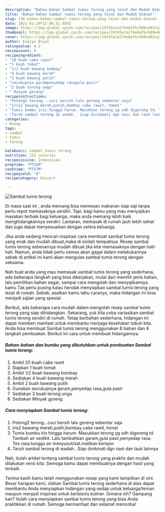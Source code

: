 ```yaml
---
description: "Bahan-bahan Sambal tumis terong yang lezat dan Mudah Dibuat"
title: "Bahan-bahan Sambal tumis terong yang lezat dan Mudah Dibuat"
slug: 136-bahan-bahan-sambal-tumis-terong-yang-lezat-dan-mudah-dibuat
date: 2021-01-29T12:46:51.059Z
image: https://img-global.cpcdn.com/recipes/19745a1a274e8afb/680x482cq70/sambal-tumis-terong-foto-resep-utama.jpg
thumbnail: https://img-global.cpcdn.com/recipes/19745a1a274e8afb/680x482cq70/sambal-tumis-terong-foto-resep-utama.jpg
cover: https://img-global.cpcdn.com/recipes/19745a1a274e8afb/680x482cq70/sambal-tumis-terong-foto-resep-utama.jpg
author: Evelyn Bryan
ratingvalue: 4.2
reviewcount: 9
recipeingredient:
- "20 buah cabe rawit"
- "1 buah tomat"
- "1/2 buah bawang bombay"
- "4 buah bawang merah"
- "2 buah bawang putih"
- "secukupnya garampenyedap rasagula pasir"
- "2 buah terong ungu"
- " Minyak goreng"
recipeinstructions:
- "Potong2 terong...cuci bersih lalu goreng sebentar saja"
- "Iris2 bawang merah,putih,bombay.cabe rawit, tomat"
- "Tumis bumbu iris hingga harum. Masukkan terong yg sdh digoreng td. Tambah air sedikit. Lalu tambahkan garam,gula pasir,penyedap rasa. Tes rasa.tunggu air menyusut/sat.matikan kompor"
- "Taruh sambal terong di wadah.. Siap dinikmati dgn nasi dan lauk lainnya"
categories:
- Resep
tags:
- sambal
- tumis
- terong

katakunci: sambal tumis terong 
nutrition: 152 calories
recipecuisine: Indonesian
preptime: "PT26M"
cooktime: "PT57M"
recipeyield: "4"
recipecategory: Dessert

---
```



![Sambal tumis terong](https://img-global.cpcdn.com/recipes/19745a1a274e8afb/680x482cq70/sambal-tumis-terong-foto-resep-utama.jpg)

Di masa  saat ini , anda memang bisa memesan makanan siap saji tanpa perlu repot memasaknya sendiri. Tapi, bagi kamu yang mau menyajikan masakan terbaik bagi keluarga, maka anda memang lebih baik menghidangkannya sendiri. Lantaran, memasak di rumah jauh lebih sehat dan juga dapat menyesuaikan dengan selera keluarga.

Jika anda sedang mencari inspirasi cara membuat sambal tumis terong yang enak dan mudah dibuat,maka di sinilah tempatnya. Resep sambal tumis terong  sebenarnya mudah dibuat jika kita memasaknya dengan hati-hati. Namun, anda tidak perlu cemas akan gagal dalam melakukannya 
sebab di artikel ini kami akan mengulas sambal tumis terong dengan seksama.  



Nah buat anda yang mau memasak sambal tumis terong yang sederhana, ada beberapa langkah yang bisa dikerjakan, mulai dari memilih jenis bahan, lalu pemilihan bahan segar, sampai cara mengolah dan menyajikannya. kamu Tak perlu pusing kalau hendak menyiapkan sambal tumis terong yang lezat di rumah. Sebab, asalkan kamu  tahu caranya, maka hidangan ini bisa menjadi sajian yang spesial.

Berikut, ada beberapa cara mudah dalam mengolah resep sambal tumis terong yang siap dihidangkan. Sekarang, yuk kita coba variasikan sambal tumis terong sendiri di rumah. Tetap berbahan sederhana, hidangan ini dapat memberi manfaat untuk membantu menjaga kesehatan tubuh kita. Anda bisa membuat Sambal tumis terong menggunakan 8 bahan dan 4 langkah pembuatan. Berikut ini cara untuk membuat hidangannya.

<!--inarticleads1-->

##### Bahan-bahan dan bumbu yang dibutuhkan untuk pembuatan Sambal tumis terong:

1. Ambil 20 buah cabe rawit
1. Siapkan 1 buah tomat
1. Ambil 1/2 buah bawang bombay
1. Sediakan 4 buah bawang merah
1. Ambil 2 buah bawang putih
1. Gunakan secukupnya garam,penyedap rasa,gula pasir
1. Sediakan 2 buah terong ungu
1. Sediakan  Minyak goreng




<!--inarticleads2-->

##### Cara menyiapkan Sambal tumis terong:

1. Potong2 terong...cuci bersih lalu goreng sebentar saja
1. Iris2 bawang merah,putih,bombay.cabe rawit, tomat
1. Tumis bumbu iris hingga harum. Masukkan terong yg sdh digoreng td. Tambah air sedikit. Lalu tambahkan garam,gula pasir,penyedap rasa. Tes rasa.tunggu air menyusut/sat.matikan kompor
1. Taruh sambal terong di wadah.. Siap dinikmati dgn nasi dan lauk lainnya




Nah, itulah artikel tentang  sambal tumis terong  yang praktis dan mudah dilakukan versi kita. Semoga kamu dapat membuatnya dengan hasil yang terbaik. 

Terima kasih kamu telah menggunakan resep yang kami tampilkan di sini. Besar harapan kami, olahan  Sambal tumis terong sederhana di atas dapat membantu Anda menyiapkan hidangan yang sedap untuk keluarga/teman maupun menjadi inspirasi untuk berbisnis kuliner. Gimana nih? Gampang kan? Itulah cara menyiapkan sambal tumis terong yang bisa Anda praktikkan di rumah. Semoga bermanfaat dan selamat mencoba!

